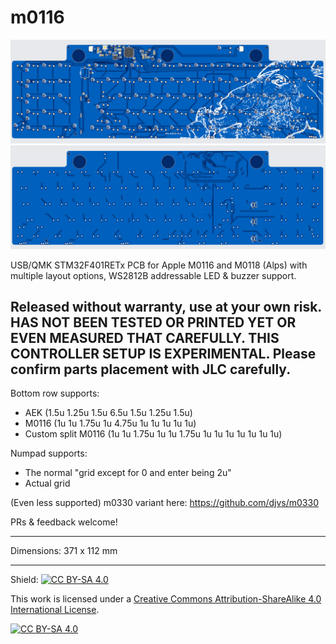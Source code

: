# m0116

![Screenshot of PCB bottom](screenshot_bottom.png)
![Screenshot of PCB top](screenshot_top.png)

USB/QMK STM32F401RETx PCB for Apple M0116 and M0118 (Alps) with multiple layout options, WS2812B addressable LED & buzzer support.  

## Released without warranty, use at your own risk.  HAS NOT BEEN TESTED OR PRINTED YET OR EVEN MEASURED THAT CAREFULLY.  THIS CONTROLLER SETUP IS EXPERIMENTAL.  Please confirm parts placement with JLC carefully.

Bottom row supports:
* AEK (1.5u 1.25u 1.5u 6.5u 1.5u 1.25u 1.5u)
* M0116 (1u 1u 1.75u 1u 4.75u 1u 1u 1u 1u 1u)
* Custom split M0116 (1u 1u 1.75u 1u 1u 1.75u 1u 1u 1u 1u 1u 1u 1u)

Numpad supports:
* The normal "grid except for 0 and enter being 2u"
* Actual grid

(Even less supported) m0330 variant here: https://github.com/djvs/m0330

PRs & feedback welcome!

---

Dimensions: 371 x 112 mm

---

Shield: [![CC BY-SA 4.0][cc-by-sa-shield]][cc-by-sa]

This work is licensed under a
[Creative Commons Attribution-ShareAlike 4.0 International License][cc-by-sa].

[![CC BY-SA 4.0][cc-by-sa-image]][cc-by-sa]

[cc-by-sa]: http://creativecommons.org/licenses/by-sa/4.0/
[cc-by-sa-image]: https://licensebuttons.net/l/by-sa/4.0/88x31.png
[cc-by-sa-shield]: https://img.shields.io/badge/License-CC%20BY--SA%204.0-lightgrey.svg
